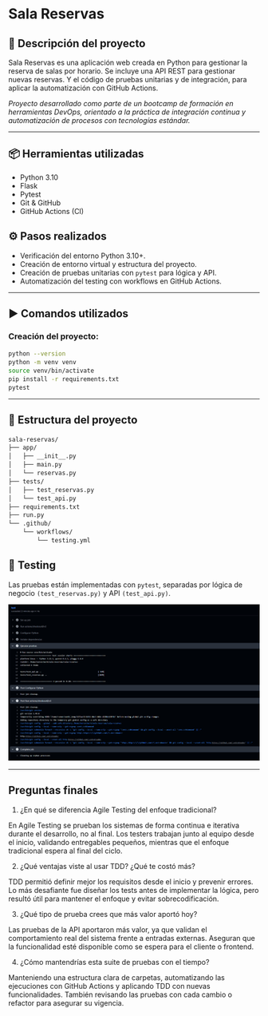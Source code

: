 # Sala Reservas

## 📌 Descripción del proyecto

Sala Reservas es una aplicación web creada en Python para gestionar la reserva de salas por horario. Se incluye una API REST para gestionar nuevas reservas. Y el código de pruebas unitarias y de integración, para aplicar la automatización con GitHub Actions.

*Proyecto desarrollado como parte de un bootcamp de formación en herramientas DevOps, orientado a la práctica de integración continua y automatización de procesos con tecnologías estándar.*

---

## 📦 Herramientas utilizadas

- Python 3.10
- Flask
- Pytest
- Git & GitHub
- GitHub Actions (CI)

## ⚙️ Pasos realizados

- Verificación del entorno Python 3.10+.
- Creación de entorno virtual y estructura del proyecto.
- Creación de pruebas unitarias con `pytest` para lógica y API.
- Automatización del testing con workflows en GitHub Actions.

---

## ▶️ Comandos utilizados

### Creación del proyecto:
```bash
python --version
python -m venv venv
source venv/bin/activate
pip install -r requirements.txt
pytest
```

---

## 📁 Estructura del proyecto

```bash
sala-reservas/
├── app/
│   ├── __init__.py
│   ├── main.py
│   └── reservas.py
├── tests/
│   ├── test_reservas.py
│   └── test_api.py
├── requirements.txt
├── run.py
└── .github/
    └── workflows/
        └── testing.yml
```

## 🧪 Testing 

Las pruebas están implementadas con `pytest`, separadas por lógica de negocio `(test_reservas.py)` y API `(test_api.py)`.

![Ejecución de test en GitHub Actions](docs/test.png)

---

## Preguntas finales

1. ¿En qué se diferencia Agile Testing del enfoque tradicional?

En Agile Testing se prueban los sistemas de forma continua e iterativa durante el desarrollo, no al final. Los testers trabajan junto al equipo desde el inicio, validando entregables pequeños, mientras que el enfoque tradicional espera al final del ciclo.

2. ¿Qué ventajas viste al usar TDD? ¿Qué te costó más?

TDD permitió definir mejor los requisitos desde el inicio y prevenir errores. Lo más desafiante fue diseñar los tests antes de implementar la lógica, pero resultó útil para mantener el enfoque y evitar sobrecodificación.

3. ¿Qué tipo de prueba crees que más valor aportó hoy?

Las pruebas de la API aportaron más valor, ya que validan el comportamiento real del sistema frente a entradas externas. Aseguran que la funcionalidad esté disponible como se espera para el cliente o frontend.

4. ¿Cómo mantendrías esta suite de pruebas con el tiempo?

Manteniendo una estructura clara de carpetas, automatizando las ejecuciones con GitHub Actions y aplicando TDD con nuevas funcionalidades. También revisando las pruebas con cada cambio o refactor para asegurar su vigencia.
